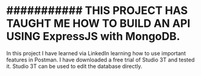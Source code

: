 ###########
THIS PROJECT HAS TAUGHT ME HOW TO BUILD AN API USING ExpressJS with MongoDB.
=========================================
In this project I have learned via LinkedIn learning how to use important features in Postman.
I have downloaded a free trial of Studio 3T and tested it. Studio 3T can be used to edit the database directly.
